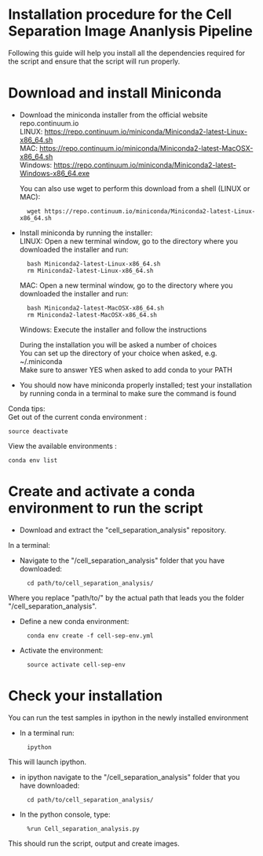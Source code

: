 Installation procedure for the Cell Separation Image Ananlysis Pipeline
=

Following this guide will help you install all the dependencies required for the script and ensure that the script will run properly.  


# Download and install Miniconda


- Download the miniconda installer from the official website repo.continuum.io\
	LINUX: https://repo.continuum.io/miniconda/Miniconda2-latest-Linux-x86_64.sh \
	MAC: https://repo.continuum.io/miniconda/Miniconda2-latest-MacOSX-x86_64.sh \
	Windows: https://repo.continuum.io/miniconda/Miniconda2-latest-Windows-x86_64.exe

	You can also use wget to perform this download from a shell (LINUX or MAC):
	
		wget https://repo.continuum.io/miniconda/Miniconda2-latest-Linux-x86_64.sh

- Install miniconda by running the installer:\
	LINUX: Open a new terminal window, go to the directory where you downloaded the installer and run:
	
		bash Miniconda2-latest-Linux-x86_64.sh
		rm Miniconda2-latest-Linux-x86_64.sh
	MAC: Open a new terminal window, go to the directory where you downloaded the installer and run:
	
		bash Miniconda2-latest-MacOSX-x86_64.sh
		rm Miniconda2-latest-MacOSX-x86_64.sh
	Windows: Execute the installer and follow the instructions
	
	During the installation you will be asked a number of choices\
	You can set up the directory of your choice when asked, e.g. ~/.miniconda\
	Make sure to answer YES when asked to add conda to your PATH

- You should now have miniconda properly installed; test your installation by running conda in a terminal to make sure the command is found

Conda tips:\
Get out of the current conda environment : 

	source deactivate
View the available environments : 

	conda env list


Create and activate a conda environment to run the script
=========================================================
- Download and extract the "cell_separation_analysis" repository.

In a terminal:
- Navigate to the "/cell_separation_analysis" folder that you have downloaded:

		cd path/to/cell_separation_analysis/
Where you replace "path/to/" by the actual path that leads you the folder "/cell_separation_analysis".

- Define a new conda environment:

		conda env create -f cell-sep-env.yml

- Activate the environment:

		source activate cell-sep-env


Check your installation
=======================
You can run the test samples in ipython in the newly installed environment

- In a terminal run:

		ipython

This will launch ipython.

- in ipython navigate to the "/cell_separation_analysis" folder that you have downloaded:

		cd path/to/cell_separation_analysis/

- In the python console, type:

		%run Cell_separation_analysis.py
 
This should run the script, output and create images.

